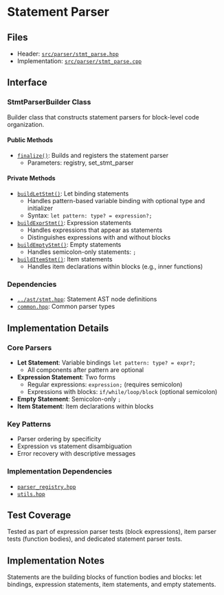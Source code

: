 # Statement Parser

## Files
- Header: [`src/parser/stmt_parse.hpp`](../../src/parser/stmt_parse.hpp)
- Implementation: [`src/parser/stmt_parse.cpp`](../../src/parser/stmt_parse.cpp)

## Interface

### StmtParserBuilder Class

Builder class that constructs statement parsers for block-level code organization.

#### Public Methods

- [`finalize()`](../../src/parser/stmt_parse.hpp:15): Builds and registers the statement parser
  - Parameters: registry, set_stmt_parser

#### Private Methods

- [`buildLetStmt()`](../../src/parser/stmt_parse.hpp:18): Let binding statements
  - Handles pattern-based variable binding with optional type and initializer
  - Syntax: `let pattern: type? = expression?;`
- [`buildExprStmt()`](../../src/parser/stmt_parse.hpp:19): Expression statements
  - Handles expressions that appear as statements
  - Distinguishes expressions with and without blocks
- [`buildEmptyStmt()`](../../src/parser/stmt_parse.hpp:20): Empty statements
  - Handles semicolon-only statements: `;`
- [`buildItemStmt()`](../../src/parser/stmt_parse.hpp:21): Item statements
  - Handles item declarations within blocks (e.g., inner functions)

### Dependencies

- [`../ast/stmt.hpp`](../../src/ast/stmt.hpp): Statement AST node definitions
- [`common.hpp`](../../src/parser/common.hpp): Common parser types

## Implementation Details

### Core Parsers

- **Let Statement**: Variable bindings `let pattern: type? = expr?;`
  - All components after pattern are optional
- **Expression Statement**: Two forms
  - Regular expressions: `expression;` (requires semicolon)
  - Expressions with blocks: `if/while/loop/block` (optional semicolon)
- **Empty Statement**: Semicolon-only `;`
- **Item Statement**: Item declarations within blocks

### Key Patterns

- Parser ordering by specificity
- Expression vs statement disambiguation
- Error recovery with descriptive messages

### Implementation Dependencies

- [`parser_registry.hpp`](../../src/parser/parser_registry.hpp)
- [`utils.hpp`](../../src/parser/utils.hpp)

## Test Coverage

Tested as part of expression parser tests (block expressions), item parser tests (function bodies), and dedicated statement parser tests.

## Implementation Notes

Statements are the building blocks of function bodies and blocks: let bindings, expression statements, item statements, and empty statements.